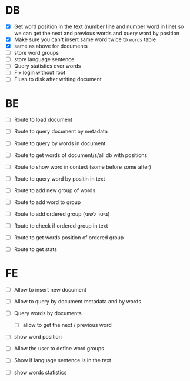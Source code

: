# DB
- [x] Get word position in the text (number line and number word in line) so we can get the next and previous words and query word by position
- [x] Make sure you can't insert same word twice to `words` table
- [x] same as above for documents
- [ ] store word groups
- [ ] store language sentence
- [ ] Query statistics over words
- [ ] Fix login without root
- [ ] Flush to disk after writing document

# BE
- [ ] Route to load document
- [ ] Route to query document by metadata
- [ ] Route to query by words in document
- [ ] Route to get words of document/s/all db with positions 
- [ ] Route to show word in context (some before some after)
- [ ] Route to query word by positin in text
- [ ] Route to add new group of words
- [ ] Route to add word to group
- [ ] Route to add ordered group (ביטוי לשוני)
- [ ] Route to check if ordered group in text
- [ ] Route to get words position of ordered group
- [ ] Route to get stats


# FE
- [ ] Allow to insert new document
- [ ] Allow to query by document metadata and by words
- [ ] Query words by documents
    - [ ]  allow to get the next / previous word
- [ ] show word position
- [ ] Allow the user to define word groups
- [ ] Show if language sentence is in the text
- [ ] show words statistics

